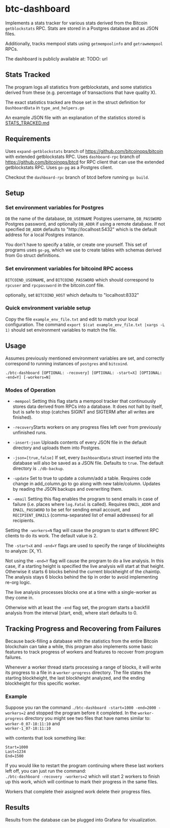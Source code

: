 # btc-dashboard
Implements a stats tracker for various stats derived from the Bitcoin `getblockstats` RPC. 
Stats are stored in a Postgres database and as JSON files.

Additionally, tracks mempool stats using `getmempoolinfo` and `getrawmempool` RPCs.

The dashboard is publicly available at: TODO: url
## Stats Tracked
The program logs all statistics from getblockstats, and some statistics derived from these (e.g. percentage of transactions that have quality X).

The exact statistics tracked are those set in the struct definition for `DashboardData` in `type_and_helpers.go`

An example JSON file with an explanation of the statistics stored is [STATS_TRACKED.md](STATS_TRACKED.md)

## Requirements
Uses `expand-getblockstats` branch of https://github.com/bitcoinops/bitcoin with extended getblockstats RPC.
Uses `dashboard-rpc` branch of https://github.com/bitcoinops/btcd for RPC client that can use the extended getblockstats RPC.
Uses `go-pg` as a Postgres client.

Checkout the `dashboard-rpc` branch of btcd before running `go build`.

## Setup
### Set environment variables for Postgres
`DB` the name of the database,
`DB_USERNAME` Postgres username,
`DB_PASSWORD` Postgres password,
and optionally `DB_ADDR` if using a remote database. If not specified `DB_ADDR` defaults to "http://localhost:5432" which is the default address for a local Postgres instance.

You don't have to specify a table, or create one yourself. This set of programs uses `go-pg`, which we use to create tables with schemas derived from Go struct definitions.

### Set environment variables for bitcoind RPC access
`BITCOIND_USERNAME`, and
`BITCOIND_PASSWORD`
which should correspond to `rpcuser` and `rpcpassword` in the bitcoin.conf file.

optionally, set `BITCOIND_HOST` which defaults to "localhost:8332"

### Quick environment variable setup
Copy the file `example_env_file.txt` and edit to match your local configuration.
The command `export $(cat example_env_file.txt |xargs -L 1)` should set environment variables to match the file.

## Usage
Assumes previously mentioned environment variables are set, and correctly correspond to running instances of `postgres` and `bitcoind`.

```
./btc-dashboard [OPTIONAL: -recovery] [OPTIONAL: -start=X] [OPTIONAL: -end=Y] [-workers=N]

```

### Modes of Operation
* `-mempool` Setting this flag starts a mempool tracker that continuously stores data derived from RPCs into a database. It does not halt by itself, but is safe to stop (catches SIGINT and SIGTERM after all writes are finished).

* `-recovery`Starts workers on any progress files left over from previously unfinished runs.

* `-insert-json` Uploads contents of every JSON file in the default directory and uploads them into Postgres.

* `-json=[true,false]`  If set, every `DashboardData` struct inserted into the database will also be saved as a JSON file. Defaults to `true`. The default directory is `./db-backup`.

* `-update` Set to true to update a column/add a table. Requires code change in add_column.go to go along with new table/column. Updates by reading the JSON backups and overwriting them.

* `-email` Setting this flag enables the program to send emails in case of failure (i.e. places where `log.Fatal` is called). Requires `EMAIL_ADDR` and `EMAIL_PASSWORD` to be set for sending email account, and `RECIPIENT_EMAILS` (comma-separated list of email addresses) for all recipients.

Setting the `-workers=N` flag will cause the program to start `N` different RPC clients to do its work. The default value is 2.

The `-start=X` and `-end=Y` flags are used to specify the range of blockheights to analyze: [X, Y).


Not using the `-end=Y` flag will cause the program to do a live analysis. In this case, if a starting height is specified the live analysis will start at that height. Otherwise it starts 6 blocks behind the current blockheight of the chaintip. The analysis stays 6 blocks behind the tip in order to avoid implementing re-org logic.

The live analysis processes blocks one at a time with a single-worker as they come in.

Otherwise with at least the `-end` flag set, the program starts a backfill analysis from the interval [start, end), where start defaults to 0.


## Tracking Progress and Recovering from Failures
Because back-filling a database with the statistics from the entire Bitcoin blockchain can take a while, this program also implements some basic features to track progress of workers and features to recover from program failures.

Whenever a worker thread starts processing a range of blocks, it will write its progress to a file in a `worker-progress` directory. The file states the starting blockheight, the last blockheight analyzed, and the ending blockheight for this specific worker.

### Example
Suppose you ran the command `./btc-dashboard -start=1000 -end=2000 -workers=2`
and stopped the program before it completed. In the `worker-progress` directory you might see two files that have names similar to:  
`worker-0_07-18:11:10` and  
`worker-1_07-18:11:10`  

with contents that look something like:
```
Start=1000
Last=1234
End=1500
```

If you would like to restart the program continuing where these last workers left off, you can just run the command:  
`./btc-dashboard -recovery -workers=2`
which will start 2 workers to finish up this work, which will continue to mark their progress in the same files.

Workers that complete their assigned work delete their progress files.

## Results
Results from the database can be plugged into Grafana for visualization.
